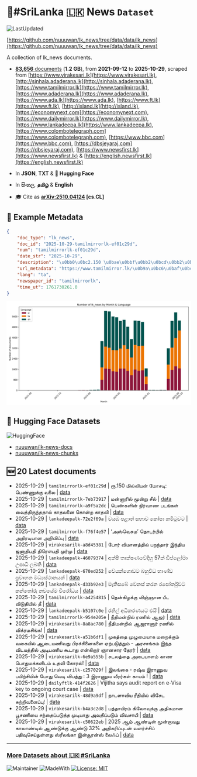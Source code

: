 # 📄#SriLanka 🇱🇰 News `Dataset`

![LastUpdated](https://img.shields.io/badge/last_updated-2025--10--29_15:18:23-green)

[https://github.com/nuuuwan/lk_news/tree/data/data/lk_news](https://github.com/nuuuwan/lk_news/tree/data/data/lk_news)

A collection of lk_news documents.

- [**83,656** documents](https://github.com/nuuuwan/lk_news/tree/data/data/lk_news) (**1.2 GB**), from **2021-09-12** to **2025-10-29**, scraped from [https://www.virakesari.lk](https://www.virakesari.lk), [http://sinhala.adaderana.lk](http://sinhala.adaderana.lk), [https://www.tamilmirror.lk](https://www.tamilmirror.lk), [https://www.adaderana.lk](https://www.adaderana.lk), [https://www.ada.lk](https://www.ada.lk), [https://www.ft.lk](https://www.ft.lk), [http://island.lk](http://island.lk), [https://economynext.com](https://economynext.com), [https://www.dailymirror.lk](https://www.dailymirror.lk), [https://www.lankadeepa.lk](https://www.lankadeepa.lk), [https://www.colombotelegraph.com](https://www.colombotelegraph.com), [https://www.bbc.com](https://www.bbc.com), [https://dbsjeyaraj.com](https://dbsjeyaraj.com), [https://www.newsfirst.lk](https://www.newsfirst.lk) & [https://english.newsfirst.lk](https://english.newsfirst.lk)

- In **JSON**, **TXT** & **🤗 Hugging Face**

- In **සිංහල**, **தமிழ்** & **English**

- 🎓 Cite as **[arXiv:2510.04124](https://arxiv.org/abs/2510.04124) [cs.CL]**

## 📝 Example Metadata

```json
{
    "doc_type": "lk_news",
    "doc_id": "2025-10-29-tamilmirrorlk-ef01c29d",
    "num": "tamilmirrorlk-ef01c29d",
    "date_str": "2025-10-29",
    "description": "\u0bb0\u0bc2.150 \u0bae\u0bbf\u0bb2\u0bcd\u0bb2\u0bbf\u0baf\u0ba9\u0bcd \u0bae\u0bcb\u0b9a\u0b9f\u0bbf: \u0baa\u0bc6\u0ba3\u0bcd\u0ba3\u0bc1\u0b95\u0bcd\u0b95\u0bc1 \u0bb5\u0bb2\u0bc8",
    "url_metadata": "https://www.tamilmirror.lk/\u0b9a\u0bc6\u0baf\u0bcd\u0ba4\u0bbf\u0b95\u0bb3\u0bcd/\u0bb0\u0bc2-150-\u0bae\u0bbf\u0bb2\u0bcd\u0bb2\u0bbf\u0baf\u0ba9\u0bcd-\u0bae\u0bcb\u0b9a\u0b9f\u0bbf-\u0baa\u0bc6\u0ba3\u0bcd\u0ba3\u0bc1\u0b95\u0bcd\u0b95\u0bc1-\u0bb5\u0bb2\u0bc8/175-367050",
    "lang": "ta",
    "newspaper_id": "tamilmirrorlk",
    "time_ut": 1761730261.0
}
```

![Chart](https://raw.githubusercontent.com/nuuuwan/lk_news/refs/heads/data/data/lk_news/docs_by_month_and_lang.png)

## 🤗 Hugging Face Datasets

![HuggingFace](https://img.shields.io/badge/-HuggingFace-FDEE21?style=for-the-badge&logo=HuggingFace)

- [nuuuwan/lk-news-docs](https://huggingface.co/datasets/nuuuwan/lk-news-docs)
- [nuuuwan/lk-news-chunks](https://huggingface.co/datasets/nuuuwan/lk-news-chunks)

## 🆕 20 Latest documents

- 2025-10-29 | `tamilmirrorlk-ef01c29d` | ரூ.150 மில்லியன் மோசடி: பெண்ணுக்கு வலை | [data](https://github.com/nuuuwan/lk_news/tree/data/data/lk_news/2020s/2025/2025-10-29-tamilmirrorlk-ef01c29d)
- 2025-10-29 | `tamilmirrorlk-7eb73917` | மன்னாரில் மூன்று  சீல் | [data](https://github.com/nuuuwan/lk_news/tree/data/data/lk_news/2020s/2025/2025-10-29-tamilmirrorlk-7eb73917)
- 2025-10-29 | `tamilmirrorlk-a9f5a2dc` | பெண்களின் நிர்வாண படங்கள் வைத்திருந்ததால் காதலனை  கொன்ற காதலி | [data](https://github.com/nuuuwan/lk_news/tree/data/data/lk_news/2020s/2025/2025-10-29-tamilmirrorlk-a9f5a2dc)
- 2025-10-29 | `lankadeepalk-72e2f69a` | වයඹ පළාත් සභාව කෝපා කමිටුවට | [data](https://github.com/nuuuwan/lk_news/tree/data/data/lk_news/2020s/2025/2025-10-29-lankadeepalk-72e2f69a)
- 2025-10-29 | `tamilmirrorlk-f76f4e57` | ‘அஸ்வெசும’ தொடர்பில் அதிரடியான அறிவிப்பு | [data](https://github.com/nuuuwan/lk_news/tree/data/data/lk_news/2020s/2025/2025-10-29-tamilmirrorlk-f76f4e57)
- 2025-10-29 | `virakesarilk-a8d45381` | போர் விமானத்தில் பறந்தார் இந்திய ஜனாதிபதி திரௌபதி முர்மு | [data](https://github.com/nuuuwan/lk_news/tree/data/data/lk_news/2020s/2025/2025-10-29-virakesarilk-a8d45381)
- 2025-10-29 | `lankadeepalk-46079374` | අක්ෂි තාක්ෂණවේදීහු 57ක් ඩිප්ලෝමා උපාධි ලබති | [data](https://github.com/nuuuwan/lk_news/tree/data/data/lk_news/2020s/2025/2025-10-29-lankadeepalk-46079374)
- 2025-10-29 | `lankadeepalk-670ed252` | වේයන්ගොඩට බහුවිධ භාණ්ඩ ප්‍රවාහන මධ්‍යස්ථානයක් | [data](https://github.com/nuuuwan/lk_news/tree/data/data/lk_news/2020s/2025/2025-10-29-lankadeepalk-670ed252)
- 2025-10-29 | `lankadeepalk-d33b92e3` | මැතිසබේ වෙනස් කරන රපෝර්තුවට කන්තෝරු නවයේම විරෝධය | [data](https://github.com/nuuuwan/lk_news/tree/data/data/lk_news/2020s/2025/2025-10-29-lankadeepalk-d33b92e3)
- 2025-10-29 | `tamilmirrorlk-a4254815` | தென்கிழக்கு விஞ்ஞான பீட விடுதியில்  தீ | [data](https://github.com/nuuuwan/lk_news/tree/data/data/lk_news/2020s/2025/2025-10-29-tamilmirrorlk-a4254815)
- 2025-10-29 | `lankadeepalk-b5107c0e` | රනිල් අධිකරණයට එයි | [data](https://github.com/nuuuwan/lk_news/tree/data/data/lk_news/2020s/2025/2025-10-29-lankadeepalk-b5107c0e)
- 2025-10-29 | `tamilmirrorlk-954e205e` | நீதிமன்றில் ரணில் ஆஜர் | [data](https://github.com/nuuuwan/lk_news/tree/data/data/lk_news/2020s/2025/2025-10-29-tamilmirrorlk-954e205e)
- 2025-10-29 | `virakesarilk-8a8ac780` | நீதிமன்றில் ஆஜரானார் ரணில் விக்ரமசிங்க! | [data](https://github.com/nuuuwan/lk_news/tree/data/data/lk_news/2020s/2025/2025-10-29-virakesarilk-8a8ac780)
- 2025-10-29 | `virakesarilk-a51b6df1` | முகத்தை முழுமையாக மறைக்கும் வகையில் ஆடையணிவது பிரச்சினைகளை ஏற்படுத்தும் - அரசாங்கம் இந்த விடயத்தில் அடிபணிய கூடாது என்கிறார் ஞானசார தேரர் | [data](https://github.com/nuuuwan/lk_news/tree/data/data/lk_news/2020s/2025/2025-10-29-virakesarilk-a51b6df1)
- 2025-10-29 | `virakesarilk-6e9a555b` | சடலத்தை அடையாளம் காண  பொதுமக்களிடம் உதவி கோரல்! | [data](https://github.com/nuuuwan/lk_news/tree/data/data/lk_news/2020s/2025/2025-10-29-virakesarilk-6e9a555b)
- 2025-10-29 | `virakesarilk-c257029f` | இலங்கை - ரஷ்ய இராணுவ பயிற்சியின் போது வெடி விபத்து : 3 இராணுவ வீரர்கள் காயம் ! | [data](https://github.com/nuuuwan/lk_news/tree/data/data/lk_news/2020s/2025/2025-10-29-virakesarilk-c257029f)
- 2025-10-29 | `dailyftlk-414f2626` | Vijitha says audit report on e-Visa key to ongoing court case | [data](https://github.com/nuuuwan/lk_news/tree/data/data/lk_news/2020s/2025/2025-10-29-dailyftlk-414f2626)
- 2025-10-29 | `virakesarilk-48d9a9df` | நாடளாவிய ரீதியில் விசேட சுற்றிவளைப்பு! | [data](https://github.com/nuuuwan/lk_news/tree/data/data/lk_news/2020s/2025/2025-10-29-virakesarilk-48d9a9df)
- 2025-10-29 | `virakesarilk-b4a3c2d8` | பத்தாயிரம் கிலோவுக்கு அதிகமான பூசணியை சந்தைப்படுத்த முடியாது அவதிப்படும் விவசாயி | [data](https://github.com/nuuuwan/lk_news/tree/data/data/lk_news/2020s/2025/2025-10-29-virakesarilk-b4a3c2d8)
- 2025-10-29 | `virakesarilk-c50622eb` | 2025 ஆம் ஆண்டின் மூன்றாவது காலாண்டில் ஆண்டுக்கு ஆண்டு 32% அதிகரிப்புடன் வளர்ச்சிப் பதிவுசெய்துள்ளது ஸ்ரீலங்கா இன்சூரன்ஸ் லைஃப் | [data](https://github.com/nuuuwan/lk_news/tree/data/data/lk_news/2020s/2025/2025-10-29-virakesarilk-c50622eb)

---

### [More Datasets about 🇱🇰 #SriLanka](https://github.com/nuuuwan/lk_datasets)

![Maintainer](https://img.shields.io/badge/maintainer-nuuuwan-red)
![MadeWith](https://img.shields.io/badge/made_with-python-blue)
[![License: MIT](https://img.shields.io/badge/License-MIT-yellow.svg)](https://opensource.org/licenses/MIT)
